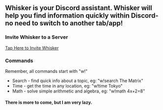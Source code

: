 ## Whisker is your Discord assistant. Whisker will help you find information quickly within Discord- no need to switch to another tab/app!

### Invite Whisker to a Server

[Tap Here to Invite Whisker](https://discord.com/api/oauth2/authorize?client_id=774013434072137748&permissions=298150976&scope=bot)

### Commands
Remember, all commands start with "w!"
- Search - find quick info about a topic, eg: "w!search The Matrix"
- Time - get the time in any location, eg: "w!time Tokyo"
- Math - solve simple arithmetic and algebra, eg: "w!math 4x+2=8"
#### There is more to come, but I am very lazy.
